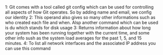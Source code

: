 1: Git comes with a tool called git config which can be used for controlling all aspects of how Git operates. So by adding name and email, we config our identity
2: This operand also gives so many other informations such as who created each file and when.
Alsp another command which can be used is du which stands for disk usage 
3: Returns information about how long your system has been running together with the current time, and some other info sush as the system load averages for the past 1, 5, and 15 minutes.
4: To list all network interfaces and the associated IP address you can use this command
